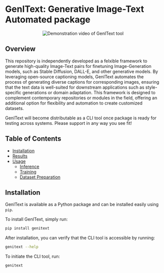 # GenIText: Generative Image-Text Automated package

<p align="center">
  <img src="resources/demo.gif" alt="Demonstration video of GenIText tool">
</p>

## Overview
This repository is independently developed as a felxible framework to generate high-quality Image-Text pairs for finetuning Image-Generation models, such as Stable Diffusion, DALL-E, and other generative models. By leveraging open-source captioning models, GenIText automates the process of generating diverse captions for corresponding images, ensuring that the text data is well-suited for downstream applications such as style-specific generations or domain adaptation. This framework is designed to complement contemporary repositories or modules in the field, offering an additional option for flexibility and automation to create customized datasets.

GenIText will become distributable as a CLI tool once package is ready for testing across systems. Please support in any way you see fit!

## Table of Contents
- [Installation](#installation)
- [Results](#results)
- [Usage](#usage)
  - [Inference](#inference)
  - [Training](#training)
  - [Dataset Preparation](#dataset-preparation)

## Installation
GenIText is available as a Python package and can be installed easily using `pip`. 

To install GenIText, simply run:
```bash
pip install genitext
```
After installation, you can verify that the CLI tool is accessible by running:
```bash 
genitext --help
```
To initiate the CLI tool, run: 
```bash
genitext
```